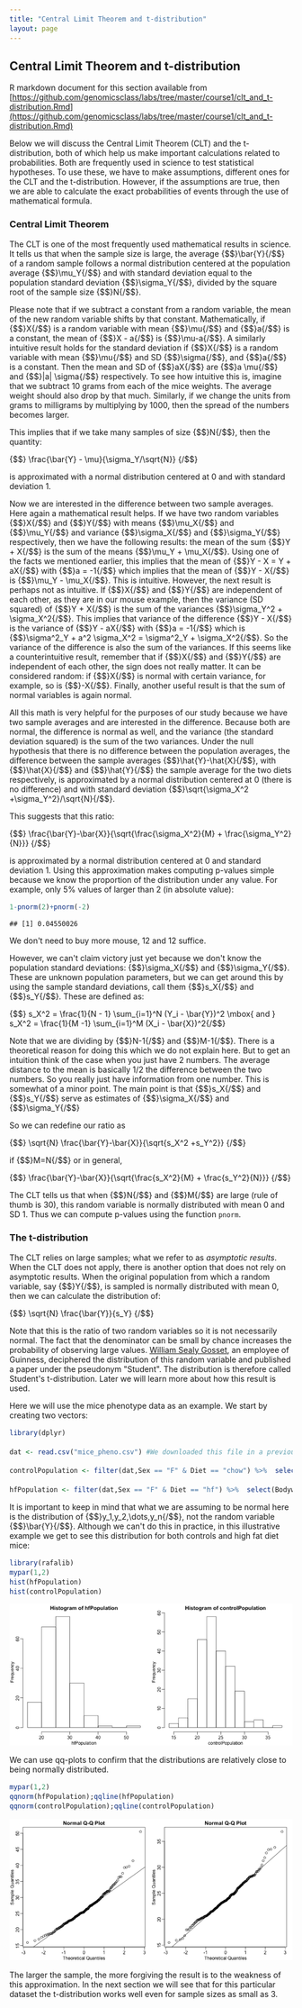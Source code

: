 ```yaml
---
title: "Central Limit Theorem and t-distribution"
layout: page
---
```





## Central Limit Theorem and t-distribution

R markdown document for this section available from [https://github.com/genomicsclass/labs/tree/master/course1/clt_and_t-distribution.Rmd](https://github.com/genomicsclass/labs/tree/master/course1/clt_and_t-distribution.Rmd)


Below we will discuss the Central Limit Theorem (CLT) and the t-distribution, both of which help us make important calculations related to probabilities. Both are frequently used in science to test statistical hypotheses. To use these, we have to make assumptions, different ones for the CLT and the t-distribution. However, if the assumptions are true, then we are able to calculate the exact probabilities of events through the use of mathematical formula.

### Central Limit Theorem 

The CLT is one of the most frequently used mathematical results in science. It tells us that when the sample size is large, the average {$$}\bar{Y}{/$$} of a random sample follows a normal distribution centered at the population average {$$}\mu_Y{/$$} and with standard deviation equal to the population standard deviation {$$}\sigma_Y{/$$}, divided by the square root of the sample size {$$}N{/$$}. 

Please note that if we subtract a constant from a random variable, the mean of the new random variable shifts by that constant. Mathematically, if {$$}X{/$$} is a random variable with mean {$$}\mu{/$$} and {$$}a{/$$} is a constant, the mean of {$$}X - a{/$$} is {$$}\mu-a{/$$}. A similarly intuitive result holds for the standard deviation if {$$}X{/$$} is a random variable with mean {$$}\mu{/$$} and SD {$$}\sigma{/$$}, and {$$}a{/$$} is a constant. Then the mean and SD of {$$}aX{/$$} are {$$}a \mu{/$$} and {$$}\|a\| \sigma{/$$} respectively. To see how intuitive this is, imagine that we subtract 10 grams from each of the mice weights. The average weight should also drop by that much. Similarly, if we change the units from grams to milligrams by multiplying by 1000, then the spread of the numbers becomes larger.

This implies that if we take many samples of size {$$}N{/$$}, then the quantity: 

{$$}
\frac{\bar{Y} - \mu}{\sigma_Y/\sqrt{N}}
{/$$}

is approximated with a normal distribution centered at 0 and with standard deviation 1.

Now we are interested in the difference between two sample averages. Here again a mathematical result helps. If we have two random variables {$$}X{/$$} and {$$}Y{/$$} with means {$$}\mu_X{/$$} and {$$}\mu_Y{/$$} and variance {$$}\sigma_X{/$$} and {$$}\sigma_Y{/$$} respectively, then we have the following results: the mean of the sum {$$}Y + X{/$$} is the sum of the means {$$}\mu_Y + \mu_X{/$$}. Using one of the facts we mentioned earlier, this implies that the mean of {$$}Y - X = Y + aX{/$$} with {$$}a = -1{/$$} which implies that the mean of {$$}Y - X{/$$} is {$$}\mu_Y - \mu_X{/$$}. This is intuitive. However, the next result is perhaps not as intuitive.  If {$$}X{/$$} and {$$}Y{/$$} are independent of each other, as they are in our mouse example, then the variance (SD squared) of {$$}Y + X{/$$} is the sum of the variances {$$}\sigma_Y^2 + \sigma_X^2{/$$}. This implies that variance of the difference {$$}Y - X{/$$} is the variance of {$$}Y - aX{/$$} with {$$}a = -1{/$$} which is {$$}\sigma^2_Y + a^2 \sigma_X^2 = \sigma^2_Y + \sigma_X^2{/$$}. So the variance of the difference is also the sum of the variances. If this seems like a counterintuitive result, remember that if {$$}X{/$$} and {$$}Y{/$$} are independent of each other, the sign does not really matter. It can be considered random: if {$$}X{/$$} is normal with certain variance, for example, so is {$$}-X{/$$}.  Finally, another useful result is that the sum of normal variables is again normal.

All this math is very helpful for the purposes of our study because we have two sample averages and are interested in the difference. Because both are normal, the difference is normal as well, and the variance (the standard deviation squared) is the sum of the two variances.
Under the null hypothesis that there is no difference between the population averages, the difference between the sample averages {$$}\hat{Y}-\hat{X}{/$$}, with {$$}\hat{X}{/$$} and {$$}\hat{Y}{/$$} the sample average for the two diets respectively, is approximated by a normal distribution centered at 0 (there is no difference) and with standard deviation {$$}\sqrt{\sigma_X^2 +\sigma_Y^2}/\sqrt{N}{/$$}. 

This suggests that this ratio:

{$$}
\frac{\bar{Y}-\bar{X}}{\sqrt{\frac{\sigma_X^2}{M} + \frac{\sigma_Y^2}{N}}}
{/$$}

is approximated by a normal distribution centered at 0 and standard deviation 1.  Using this approximation makes computing p-values simple because we know the proportion of the distribution under any value. For example, only 5% values of larger than 2 (in absolute value):

```r
1-pnorm(2)+pnorm(-2)
```

```
## [1] 0.04550026
```
We don't need to buy more mouse, 12 and 12 suffice.

However, we can't claim victory just yet because we don't know the population standard deviations: {$$}\sigma_X{/$$} and {$$}\sigma_Y{/$$}. These are unknown population parameters, but we can get around this by using the sample standard deviations, call them {$$}s_X{/$$} and {$$}s_Y{/$$}. These are defined as: 

{$$} s_X^2 = \frac{1}{N - 1} \sum_{i=1}^N (Y_i - \bar{Y})^2  \mbox{ and } s_X^2 = \frac{1}{M  -1} \sum_{i=1}^M (X_i - \bar{X})^2{/$$}

Note that we are dividing by {$$}N-1{/$$} and {$$}M-1{/$$}. There is a theoretical reason for doing this which we do not explain here. But to get an intuition think of the case when you just have 2 numbers. The average distance to the mean is basically 1/2 the difference between the two numbers. So you really just have information from one number. This is somewhat of a minor point. The main point is that {$$}s_X{/$$} and {$$}s_Y{/$$} serve as estimates of {$$}\sigma_X{/$$} and {$$}\sigma_Y{/$$}

So we can redefine our ratio as

{$$}
\sqrt{N} \frac{\bar{Y}-\bar{X}}{\sqrt{s_X^2 +s_Y^2}}
{/$$}

if {$$}M=N{/$$} or in general,

{$$}
\frac{\bar{Y}-\bar{X}}{\sqrt{\frac{s_X^2}{M} + \frac{s_Y^2}{N}}}
{/$$}

The CLT tells us that when {$$}N{/$$} and {$$}M{/$$} are large (rule of thumb is 30), this random variable is normally distributed with mean 0 and SD 1. Thus we can compute p-values using the function `pnorm`.

### The t-distribution

The CLT relies on large samples; what we refer to as _asymptotic results_. When the CLT does not apply, there is another option that does not rely on asymptotic results. When the original population from which a random variable, say {$$}Y{/$$}, is sampled is normally distributed with mean 0, then we can calculate the distribution of: 

{$$}
\sqrt{N} \frac{\bar{Y}}{s_Y}
{/$$}

Note that this is the ratio of two random variables so it is not necessarily normal. The fact that the denominator can be small by chance increases the probability of observing large values. [William Sealy Gosset](http://en.wikipedia.org/wiki/William_Sealy_Gosset), an employee of Guinness, deciphered the distribution of this random variable and published a paper under the pseudonym "Student". The distribution is therefore called Student's t-distribution. Later we will learn more about how this result is used.

Here we will use the mice phenotype data as an example. We start by creating two vectors: 


```r
library(dplyr)

dat <- read.csv("mice_pheno.csv") #We downloaded this file in a previous section

controlPopulation <- filter(dat,Sex == "F" & Diet == "chow") %>%  select(Bodyweight) %>% unlist

hfPopulation <- filter(dat,Sex == "F" & Diet == "hf") %>%  select(Bodyweight) %>% unlist
```

It is important to keep in mind that what we are assuming to be normal here is the distribution of {$$}y_1,y_2,\dots,y_n{/$$}, not the random variable {$$}\bar{Y}{/$$}. Although we can't do this in practice, in this illustrative example we get to see this distribution for both controls and high fat diet mice:


```r
library(rafalib)
mypar(1,2)
hist(hfPopulation)
hist(controlPopulation)
```

![Histograms of all weights for both populations.](images/R/clt_and_t-distribution-tmp-population_histograms-1.png) 

We can use qq-plots to confirm that the distributions are relatively close to being normally distributed.


```r
mypar(1,2)
qqnorm(hfPopulation);qqline(hfPopulation)
qqnorm(controlPopulation);qqline(controlPopulation)
```

![Quantile-quantile plots of all weights for both populations.](images/R/clt_and_t-distribution-tmp-population_qqplots-1.png) 

The larger the sample, the more forgiving the result is to the weakness of this approximation. In the next section we will see that for this particular dataset the t-distribution works well even for sample sizes as small as 3.

